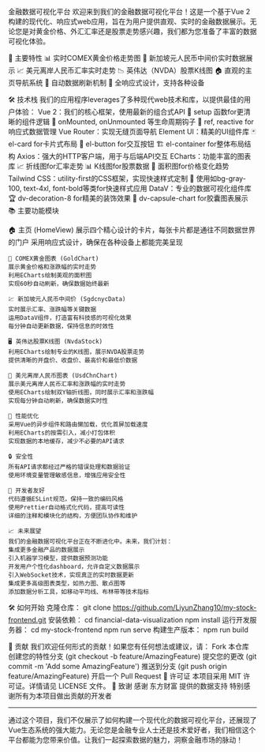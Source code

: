 金融数据可视化平台
欢迎来到我们的金融数据可视化平台！这是一个基于Vue 2构建的现代化、响应式web应用，旨在为用户提供直观、实时的金融数据展示。无论您是对黄金价格、外汇汇率还是股票走势感兴趣，我们都为您准备了丰富的数据可视化体验。

🌟 主要特性
📊 实时COMEX黄金价格走势图
💱 新加坡元人民币中间价实时数据展示
📈 美元离岸人民币汇率实时走势
📉 英伟达（NVDA）股票K线图
🏠 直观的主页导航系统
🔄 自动数据刷新机制
📱 全响应式设计，支持各种设备

🛠 技术栈
我们的应用程序leverages了多种现代web技术和库，以提供最佳的用户体验：
Vue 2：我们的核心框架，使用最新的组合式API
🔧 setup 函数for更清晰的组件逻辑
🎣 onMounted, onUnmounted 等生命周期钩子
🔗 ref, reactive for响应式数据管理
Vue Router：实现无缝页面导航
Element UI：精美的UI组件库
🃏 el-card for卡片式布局
🔘 el-button for交互按钮
🏗 el-container for整体布局结构
Axios：强大的HTTP客户端，用于与后端API交互
ECharts：功能丰富的图表库
📈 折线图for汇率走势
📊 K线图for股票数据
🌊 面积图for价格变化趋势
Tailwind CSS：utility-first的CSS框架，实现快速样式定制
🎨 使用如bg-gray-100, text-4xl, font-bold等类for快速样式应用
DataV：专业的数据可视化组件库
🏆 dv-decoration-8 for精美的装饰效果
🧪 dv-capsule-chart for胶囊图表展示
📚 主要功能模块

🏠 主页 (HomeView)
  展示四个精心设计的卡片，每张卡片都是通往不同数据世界的门户
  采用响应式设计，确保在各种设备上都能完美呈现

    🥇 COMEX黄金图表 (GoldChart)
    展示黄金价格和涨跌幅的实时走势
    利用ECharts绘制美观的面积图
    实现60秒自动刷新，确保数据始终最新

    💹 新加坡元人民币中间价 (SgdcnycData)
    实时展示汇率、涨跌幅等关键数据
    运用DataV组件，打造富有科技感的可视化效果
    每分钟自动更新数据，保持信息的时效性

    🖥 英伟达股票K线图 (NvdaStock)
    利用ECharts绘制专业的K线图，展示NVDA股票走势
    提供清晰的开盘价、收盘价、最高价和最低价数据

    💱 美元离岸人民币图表 (UsdChnChart)
    展示美元离岸人民币汇率和涨跌幅的实时走势
    使用ECharts绘制双Y轴折线图，同时展示汇率和涨跌幅
    实现每分钟自动刷新，确保数据实时性

    🚀 性能优化
    采用Vue的异步组件和路由懒加载，优化首屏加载速度
    利用ECharts的按需引入，减小打包体积
    实现数据的本地缓存，减少不必要的API请求

    🔒 安全性
    所有API请求都经过严格的错误处理和数据验证
    使用环境变量管理敏感信息，增强应用安全性

    🔧 开发者友好
    代码遵循ESLint规范，保持一致的编码风格
    使用Prettier自动格式化代码，提高可读性
    详细的注释和模块化的结构，方便团队协作和维护

    📈 未来展望
    我们的金融数据可视化平台正在不断进化中。未来，我们计划：
    集成更多金融产品的数据展示
    引入机器学习模型，提供数据预测功能
    开发用户个性化dashboard，允许自定义数据展示
    引入WebSocket技术，实现真正的实时数据更新
    集成更多高级图表类型，如热力图、散点图等
    添加数据分析工具，如移动平均线、布林带等技术指标

🛠 如何开始
克隆仓库：
    git clone https://github.com/LiyunZhang10/my-stock-frontend.git
安装依赖：
    cd financial-data-visualization
    npm install
运行开发服务器：
    cd my-stock-frontend
    npm run serve
构建生产版本：
    npm run build

🤝 贡献
我们欢迎任何形式的贡献！如果您有任何想法或建议，请：
Fork 本仓库
创建您的特性分支 (git checkout -b feature/AmazingFeature)
提交您的更改 (git commit -m 'Add some AmazingFeature')
推送到分支 (git push origin feature/AmazingFeature)
开启一个 Pull Request
📄 许可证
本项目采用 MIT 许可证。详情请见 LICENSE 文件。
🙏 致谢
感谢 东方财富 提供的数据支持
特别感谢所有为本项目做出贡献的开发者

---
通过这个项目，我们不仅展示了如何构建一个现代化的数据可视化平台，还展现了Vue生态系统的强大能力。无论您是金融专业人士还是技术爱好者，我们相信这个平台都能为您带来价值。让我们一起探索数据的魅力，洞察金融市场的脉动！